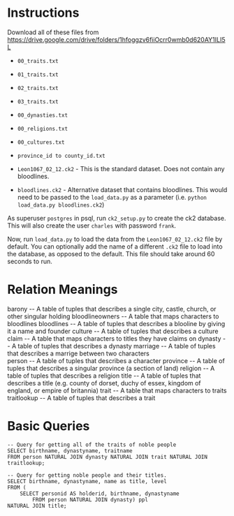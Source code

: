 # Instructions

Download all of these files from
https://drive.google.com/drive/folders/1hfoggzv6fiiOcrr0wmb0d620AY1ILI5L

- `00_traits.txt`

- `01_traits.txt`

- `02_traits.txt`

- `03_traits.txt`

- `00_dynasties.txt`

- `00_religions.txt`

- `00_cultures.txt`

- `province_id to county_id.txt`

- `Leon1067_02_12.ck2` - This is the standard dataset. Does not contain any bloodlines.

- `bloodlines.ck2` - Alternative dataset that contains bloodlines. This would need to be passed to the `load_data.py` as a parameter (i.e. `python load_data.py bloodlines.ck2`)

As superuser `postgres` in psql, run `ck2_setup.py` to create the ck2 database.
This will also create the user `charles` with password `frank`.

Now, run `load_data.py` to load the data from the `Leon1067_02_12.ck2` file by default. You can optionally add the name of a different `.ck2` file to load into the database, as opposed to the default. This file should take around 60 seconds to run.



# Relation Meanings

barony					-- A table of tuples that describes a single city, castle, church, or other singular holding
bloodlineowners			-- A table that maps characters to bloodlines
bloodlines				-- A table of tuples that describes a blooline by giving it a name and founder
culture					-- A table of tuples that describes a culture
claim					-- A table that maps characters to titles they have claims on
dynasty 				-- A table of tuples that describes a dynasty
marriage				-- A table of tuples that describes a marrige between two characters  
person					-- A table of tuples that describes a character
province				-- A table of tuples that describes a singular province (a section of land)
religion				-- A table of tuples that describes a religion
title					-- A table of tuples that describes a title (e.g. county of dorset, duchy of essex, kingdom of england, or empire of britannia)
trait					-- A table that maps characters to traits
traitlookup				-- A table of tuples that describes a trait

# Basic Queries

```pgsql
-- Query for getting all of the traits of noble people
SELECT birthname, dynastyname, traitname 
FROM person NATURAL JOIN dynasty NATURAL JOIN trait NATURAL JOIN traitlookup;
```

```pgsql
-- Query for getting noble people and their titles.
SELECT birthname, dynastyname, name as title, level
FROM (
  	SELECT personid AS holderid, birthname, dynastyname 
 		FROM person NATURAL JOIN dynasty) ppl 
NATURAL JOIN title;
```
